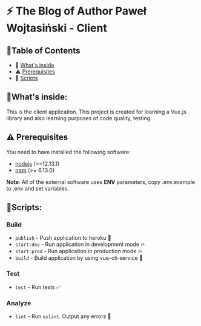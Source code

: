 # ⚡️ The Blog of Author Paweł Wojtasiński - Client

## 📖Table of Contents

- 👀 [What's inside](#whats-inside)
- ⚠️ [Prerequisites](#%EF%B8%8F-prerequisites)
- 📜 [Scripts](#scripts)

## 👀What's inside:

This is the client application. This project is created for learning a Vue.js library and also learning purposes of code quality, testing.

## ⚠️ Prerequisites

You need to have installed the following software:

- [nodejs](https://nodejs.org/en/) (>=12.13.1)
- [npm](https://npmjs.com/) (>= 6.13.0)

**Note**: All of the external software uses **ENV** parameters, copy .env.example to .env and set variables.

## 📜Scripts:

### Build

- `publish` - Push application to heroku 🚀
- `start:dev` - Run application in development mode 🔥
- `start:prod` - Run application in production mode 🔥
- `build` - Build application by using vue-cli-service 👷

### Test

- `test` - Run tests ✅

### Analyze

- `lint` - Run `eslint`. Output any errors 🚨
